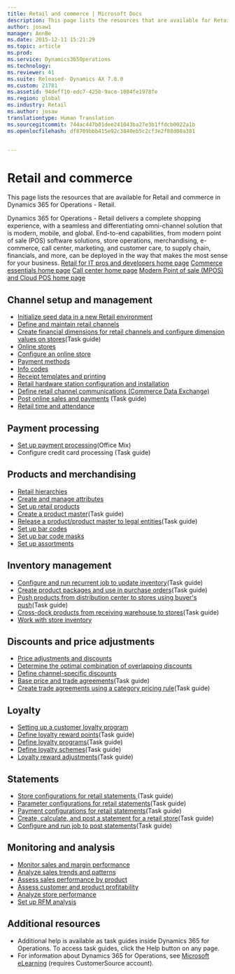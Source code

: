 ```yaml
---
title: Retail and commerce | Microsoft Docs
description: This page lists the resources that are available for Retail and commerce in Dynamics 365 for Operations - Retail.
author: josaw1
manager: AnnBe
ms.date: 2015-12-11 15:21:29
ms.topic: article
ms.prod: 
ms.service: Dynamics365Operations
ms.technology: 
ms.reviewer: 41
ms.suite: Released- Dynamics AX 7.0.0
ms.custom: 21781
ms.assetid: 94deff10-edc7-425b-9ace-1084fe1978fe
ms.region: global
ms.industry: Retail
ms.author: josaw
translationtype: Human Translation
ms.sourcegitcommit: 744ac447b01dee241043ba27e3b1ffdcb0022a1b
ms.openlocfilehash: df8709bbb415e92c3840eb5c2cf3e2f88d08a381


---
```


# <a name="retail-and-commerce"></a>Retail and commerce

This page lists the resources that are available for Retail and commerce in Dynamics 365 for Operations - Retail.

Dynamics 365 for Operations - Retail delivers a complete shopping experience, with a seamless and differentiating omni-channel solution that is modern, mobile, and global. End-to-end capabilities, from modern point of sale (POS) software solutions, store operations, merchandising, e-commerce, call center, marketing, and customer care, to supply chain, financials, and more, can be deployed in the way that makes the most sense for your business. [Retail for IT pros and developers home page](https://docs.microsoft.com/en-us/dynamics365/operations/dev-itpro/retail/microsoft-dynamics-ax-retail-for-it-pros-and-developers) [Commerce essentials home page](https://docs.microsoft.com/en-us/dynamics365/operations/retail/commerce-essentials-landing) [Call center home page](https://docs.microsoft.com/en-us/dynamics365/operations/retail/call-center) [Modern Point of sale (MPOS) and Cloud POS home page](//ax.help.dynamics.com/en/wiki/point-of-sale-pos-and-modern-point-of-sale-mpos/)

## <a name="channel-setup-and-management"></a>Channel setup and management
-   [Initialize seed data in a new Retail environment](https://docs.microsoft.com/en-us/dynamics365/operations/retail/enable-and-configure-retail-functionality)
-   [Define and maintain retail channels](https://docs.microsoft.com/en-us/dynamics365/operations/retail/define-and-maintain-retail-channels)
-   [Create financial dimensions for retail channels and configure dimension values on stores](http://ax.help.dynamics.com/en/wiki/create-financial-dimensions-for-retail-channels-and-configure-dimension-values-on-stores/)(Task guide)
-   [Online stores](http://ax.help.dynamics.com/en/wiki/online-stores-2/)
-   [Configure an online store](https://docs.microsoft.com/en-us/dynamics365/operations/dev-itpro/retail/configure-an-online-store)
-   [P](https://docs.microsoft.com/en-us/dynamics365/operations/dev-itpro/retail/payment-methods)[ayment methods](https://docs.microsoft.com/en-us/dynamics365/operations/dev-itpro/retail/payment-methods)
-   [Info codes ](https://docs.microsoft.com/en-us/dynamics365/operations/retail/about-info-codes-retail)
-   [Receipt templates and printing](https://docs.microsoft.com/en-us/dynamics365/operations/retail/receipt-templates-and-printing)
-   [Retail hardware station configuration and installation](https://docs.microsoft.com/en-us/dynamics365/operations/retail/retail-hardware-station-configuration-and-installation)
-   [Define retail channel communications (Commerce Data Exchange)](https://docs.microsoft.com/en-us/dynamics365/operations/dev-itpro/retail/define-retail-channel-communications-commerce-data-exchange)
-   [Post online sales and payments](http://ax.help.dynamics.com/en/wiki/posting-of-online-sales-and-payments/) (Task guide)
-   [Retail time and attendance](https://docs.microsoft.com/en-us/dynamics365/operations/retail/retail-time-and-attendance)

## <a name="payment-processing"></a>Payment processing
-   [Set up payment processing](https://mix.office.com/watch/i7zw3bg6yk2v)(Office Mix)
-   Configure credit card processing (Task guide)

## <a name="products-and-merchandising"></a>Products and merchandising
-   [Retail hierarchies](https://docs.microsoft.com/en-us/dynamics365/operations/retail/retail-hierarchies)
-   [Create and manage attributes](https://docs.microsoft.com/en-us/dynamics365/operations/retail/create-and-manage-attributes)
-   [Set up retail products](https://docs.microsoft.com/en-us/dynamics365/operations/retail/setting-up-retail-products)
-   [Create a product master](http://ax.help.dynamics.com/en/wiki/create-a-product-master/)(Task guide)
-   [Release a product/product master to legal entities](http://ax.help.dynamics.com/en/wiki/release-a-productproduct-master-to-legal-entities/)(Task guide)
-   [Set up bar codes](https://docs.microsoft.com/en-us/dynamics365/operations/retail/setting-up-bar-codes)
-   [Set up bar code masks](https://docs.microsoft.com/en-us/dynamics365/operations/retail/set-up-bar-code-masks)
-   [Set up assortments](https://docs.microsoft.com/en-us/dynamics365/operations/retail/setting-up-assortments)

## <a name="inventory-management"></a>Inventory management
-   [Configure and run recurrent job to update inventory](http://ax.help.dynamics.com/en/wiki/configure-and-run-recurrent-job-to-update-inventory/)(Task guide)
-   [Create product packages and use in purchase orders](http://ax.help.dynamics.com/en/wiki/create-product-packages-and-use-in-purchase-order/)(Task guide)
-   [Push products from distribution center to stores using buyer's push](http://ax.help.dynamics.com/en/wiki/push-products-from-distribution-center-to-stores-using-buyers-push/)(Task guide)
-   [Cross-dock products from receiving warehouse to stores](http://ax.help.dynamics.com/en/wiki/cross-dock-products-from-receiving-warehouse-to-stores/)(Task guide)
-   [Work with store inventory](https://docs.microsoft.com/en-us/dynamics365/operations/retail/working-with-store-inventory)

## <a name="discounts-and-price-adjustments"></a>Discounts and price adjustments
-   [Price adjustments and discounts](https://docs.microsoft.com/en-us/dynamics365/operations/retail/price-adjustments-and-discounts)
-   [Determine the optimal combination of overlapping discounts](https://docs.microsoft.com/en-us/dynamics365/operations/retail/determine-the-optimal-combination-of-overlapping-discounts)
-   [Define channel-specific discounts](https://docs.microsoft.com/en-us/dynamics365/operations/retail/define-channel-specific-discounts)
-   [Base price and trade agreements](http://ax.help.dynamics.com/en/wiki/base-price-and-trade-agreements/)(Task guide)
-   [Create trade agreements using a category pricing rule](http://ax.help.dynamics.com/en/wiki/create-trade-agreements-using-a-category-pricing-rule/)(Task guide)

## <a name="loyalty"></a>Loyalty
-   [Setting up a customer loyalty program](https://docs.microsoft.com/en-us/dynamics365/operations/retail/setting-up-a-customer-loyalty-program)
-   [Define loyalty reward points](http://ax.help.dynamics.com/en/wiki/define-loyalty-reward-points/)(Task guide)
-   [Define loyalty programs](http://ax.help.dynamics.com/en/wiki/define-loyalty-programs/)(Task guide)
-   [Define loyalty schemes](http://ax.help.dynamics.com/en/wiki/define-loyalty-schemes/)(Task guide)
-   [Loyalty reward adjustments](http://ax.help.dynamics.com/en/wiki/loyalty-rewards-adjustments/)(Task guide)

## <a name="statements"></a>Statements
-   [Store configurations for retail statements ](http://ax.help.dynamics.com/en/wiki/store-configurations-for-retail-statements/)(Task guide)
-   [Parameter configurations for retail statements](http://ax.help.dynamics.com/en/wiki/parameter-configurations-for-retail-statements/)(Task guide)
-   [Payment configurations for retail statements](http://ax.help.dynamics.com/en/wiki/payment-configurations-for-retail-statements/)(Task guide)
-   [Create, calculate, and post a statement for a retail store](http://ax.help.dynamics.com/en/wiki/create-calculate-and-post-a-statement-for-a-retail-store/)(Task guide)
-   [Configure and run job to post statements](http://ax.help.dynamics.com/en/wiki/configure-and-run-job-to-post-statements/)(Task guide)

## <a name="monitoring-and-analysis"></a>Monitoring and analysis
-   [Monitor sales and margin performance](https://docs.microsoft.com/en-us/dynamics365/operations/retail/monitoring-sales-and-margin-performance)
-   [Analyze sales trends and patterns](https://docs.microsoft.com/en-us/dynamics365/operations/retail/analyze-sales-trends-and-patterns)
-   [Assess sales performance by product](https://docs.microsoft.com/en-us/dynamics365/operations/retail/sales-performance-by-products)
-   [Assess customer and product profitability](https://docs.microsoft.com/en-us/dynamics365/operations/retail/assess-customer-product-profitability)
-   [Analyze store performance](https://docs.microsoft.com/en-us/dynamics365/operations/retail/store-performance-information)
-   [Set up RFM analysis](https://docs.microsoft.com/en-us/dynamics365/operations/retail/setting-up-rfm-analysis)

## <a name="additional-resources"></a>[]()Additional resources
-   Additional help is available as task guides inside Dynamics 365 for Operations. To access task guides, click the Help button on any page.
-   For information about Dynamics 365 for Operations, see [Microsoft eLearning](https://mbs2.microsoft.com/members/elearning/dynamicstrainingcert.aspx) (requires CustomerSource account).

 




<!--HONumber=Feb17_HO3-->


